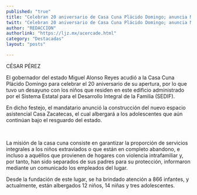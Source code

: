 ```yaml
---
published: "true"
title: "Celebran 20 aniversario de Casa Cuna Plácido Domingo; anuncia MAR construcción de Casa Zacatecas"
twitt: "Celebran 20 aniversario de Casa Cuna Plácido Domingo; anuncia MAR construcción de Casa Zacatecas"
author: "REDACCION"
authorlink: "https://ljz.mx/acercade.html"
category: "Destacadas"
layout: "posts"

---
```



  CÉSAR PÉREZ



  El gobernador del estado Miguel Alonso Reyes acudió a la Casa Cuna Plácido Domingo para celebrar el 20 aniversario de su apertura, por lo que tuvo un desayuno con los niños que residen en este edificio administrado por el Sistema Estatal para el Desarrollo Integral de la Familia (SEDIF).



  En dicho festejo, el mandatario anunció la construcción del nuevo espacio asistencial Casa Zacatecas, el cual albergará a los adolescentes que aún continúan bajo el resguardo del estado.


  
 


  La misión de la casa cuna consiste en garantizar la proporción de servicios integrales a los niños extraviados o que están en completo abandono, e incluso a aquéllos que provienen de hogares con violencia intrafamiliar y, por tanto, han sido separados de sus padres para su protección, informaron mediante un comunicado los empleados del lugar.



  Desde la fundación de este lugar, se ha brindado atención a 866 infantes, y actualmente, están albergados 12 niños, 14 niñas y tres adolescentes.

